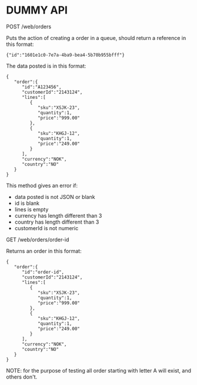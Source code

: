 DUMMY API
========

POST /web/orders

Puts the action of creating a order in a queue, should return a reference in this format:
 
```
{"id":"1601e1c0-7e7a-4ba9-bea4-5b70b955bfff"}
```

The data posted is in this format:

``` 
{  
   "order":{  
      "id":"A123456",
      "customerId":"2143124",
      "lines":[  
         {  
            "sku":"XSJK-23",
            "quantity":1,
            "price":"999.00"
         },
         {  
            "sku":"KHGJ-12",
            "quantity":1,
            "price":"249.00"
         }
      ],
      "currency":"NOK",
      "country":"NO"
   }
}
```
This method gives an error if:

- data posted is not JSON or blank
- id is blank
- lines is empty
- currency has length different than 3
- country has length different than 3
- customerId is not numeric

GET /web/orders/order-id

Returns an order in this format:

```
{  
   "order":{  
      "id":"order-id",
      "customerId":"2143124",
      "lines":[  
         {  
            "sku":"XSJK-23",
            "quantity":1,
            "price":"999.00"
         },
         {  
            "sku":"KHGJ-12",
            "quantity":1,
            "price":"249.00"
         }
      ],
      "currency":"NOK",
      "country":"NO"
   }
}
```

NOTE: for the purpose of testing all order starting with letter A will exist, and others don't.